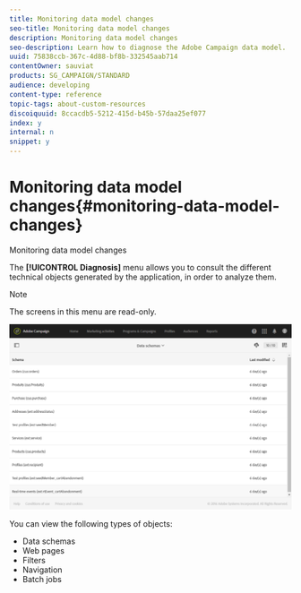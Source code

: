 ```yaml
---
title: Monitoring data model changes
seo-title: Monitoring data model changes
description: Monitoring data model changes
seo-description: Learn how to diagnose the Adobe Campaign data model.
uuid: 75838ccb-367c-4d88-bf8b-332545aab714
contentOwner: sauviat
products: SG_CAMPAIGN/STANDARD
audience: developing
content-type: reference
topic-tags: about-custom-resources
discoiquuid: 8ccacdb5-5212-415d-b45b-57daa25ef077
index: y
internal: n
snippet: y
---
```


# Monitoring data model changes{#monitoring-data-model-changes}

Monitoring data model changes

The **[!UICONTROL Diagnosis]** menu allows you to consult the different technical objects generated by the application, in order to analyze them.

>[!NOTE]
>
>The screens in this menu are read-only.

![](assets/diagnostic.png)

You can view the following types of objects:

* Data schemas
* Web pages
* Filters
* Navigation
* Batch jobs

